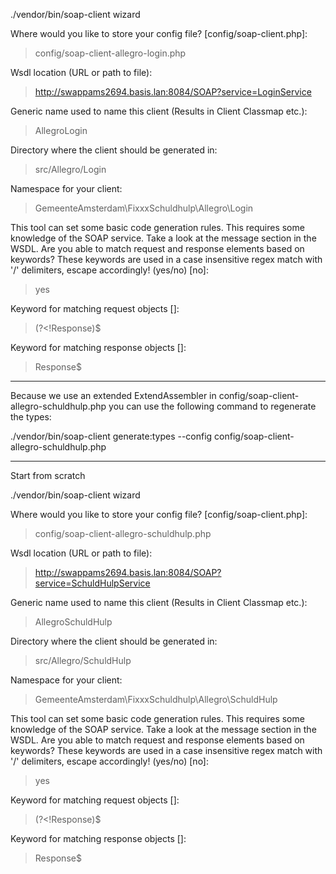 ./vendor/bin/soap-client wizard

 Where would you like to store your config file? [config/soap-client.php]:
 > config/soap-client-allegro-login.php


 Wsdl location (URL or path to file):
 > http://swappams2694.basis.lan:8084/SOAP?service=LoginService

 Generic name used to name this client (Results in <name>Client <name>Classmap etc.):
 > AllegroLogin

 Directory where the client should be generated in:
 > src/Allegro/Login

 Namespace for your client:
 > GemeenteAmsterdam\FixxxSchuldhulp\Allegro\Login

 This tool can set some basic code generation rules. This requires some knowledge of the SOAP service.
Take a look at the message section in the WSDL. Are you able to match request and response elements based on keywords?
These keywords are used in a case insensitive regex match with '/' delimiters, escape accordingly! (yes/no) [no]:
 > yes

 Keyword for matching request objects []:
 > (?<!Response)$

 Keyword for matching response objects []:
 > Response$



------------------

Because we use an extended ExtendAssembler in config/soap-client-allegro-schuldhulp.php you can use the following 
command to regenerate the types:

./vendor/bin/soap-client generate:types --config config/soap-client-allegro-schuldhulp.php

-----

Start from scratch

./vendor/bin/soap-client wizard

 Where would you like to store your config file? [config/soap-client.php]:
 > config/soap-client-allegro-schuldhulp.php


 Wsdl location (URL or path to file):
 > http://swappams2694.basis.lan:8084/SOAP?service=SchuldHulpService

 Generic name used to name this client (Results in <name>Client <name>Classmap etc.):
 > AllegroSchuldHulp

 Directory where the client should be generated in:
 > src/Allegro/SchuldHulp

 Namespace for your client:
 > GemeenteAmsterdam\FixxxSchuldhulp\Allegro\SchuldHulp

 This tool can set some basic code generation rules. This requires some knowledge of the SOAP service.
Take a look at the message section in the WSDL. Are you able to match request and response elements based on keywords?
These keywords are used in a case insensitive regex match with '/' delimiters, escape accordingly! (yes/no) [no]:
 > yes

 Keyword for matching request objects []:
 > (?<!Response)$

 Keyword for matching response objects []:
 > Response$